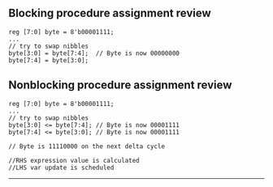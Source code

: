 ## Blocking procedure assignment review


```
reg [7:0] byte = 8'b00001111;
...
// try to swap nibbles
byte[3:0] = byte[7:4];	// Byte is now 00000000
byte[7:4] = byte[3:0];
```


## Nonblocking procedure assignment review

```
reg [7:0] byte = 8'b00001111;
...
// try to swap nibbles
byte[3:0] <= byte[7:4];	// Byte is now 00001111
byte[7:4] <= byte[3:0]; // Byte is now 00001111

// Byte is 11110000 on the next delta cycle

//RHS expression value is calculated
//LHS var update is scheduled
```

[](img/eventQueue.png)

---

